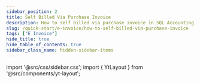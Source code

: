 ```yaml
---
sidebar_position: 2
title: Self Billed Via Purchase Invoice
description: How to self billed via purchase invoice in SQL Accounting
slug: /quick-start/e-invoice/how-to-self-billed-via-purchase-invoice
tags: ["E Invoice"]
hide_title: true 
hide_table_of_contents: true
sidebar_class_name: hidden-sidebar-items
---
```


import '@src/css/sidebar.css';
import { YtLayout } from '@src/components/yt-layout';

<YtLayout 
    videoId="vFA7APA5djw"
/>  
